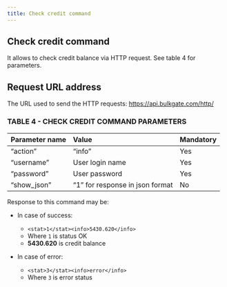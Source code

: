 ```yaml
---
title: Check credit command
---
```


## Check credit command
It allows to check credit balance via HTTP request. See table 4 for parameters.

## Request URL address
The URL used to send the HTTP requests:
https://api.bulkgate.com/http/

### TABLE 4 - CHECK CREDIT COMMAND PARAMETERS

|Parameter name	|Value	|Mandatory|
|:--- |:--- |:--- |
|“action”	| “info” |	Yes|
|“username”	|User login name|	Yes|
|“password”|	User password	|Yes|
|“show_json”|	“1” for response in json format|	No|


Response to this command may be:
- In case of success:
  - `<stat>1</stat><info>5430.620</info>`
  - Where `1` is status OK
  - **5430.620** is credit balance
 

- In case of error:
  - `<stat>3</stat><info>error</info>`
  - Where `3` is error status
